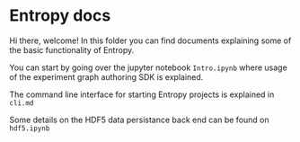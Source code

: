 # Entropy docs

Hi there, welcome! In this folder you can find documents explaining some of the basic functionality of Entropy.

You can start by going over the jupyter notebook `Intro.ipynb` where usage of the experiment graph authoring SDK is explained. 

The command line interface for starting Entropy projects is explained in `cli.md`

Some details on the HDF5 data persistance back end can be found on `hdf5.ipynb`

